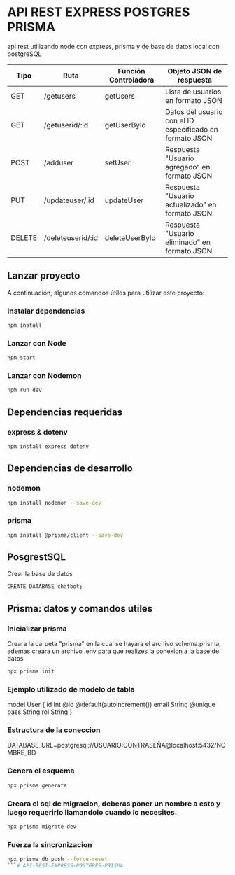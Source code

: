 # API REST EXPRESS POSTGRES PRISMA

api rest utilizando node con express, prisma y de base de datos local con postgreSQL

| Tipo   | Ruta                        | Función Controladora | Objeto JSON de respuesta                                       |
|--------|-----------------------------|----------------------|--------------------------------------------------------------|
| GET    | /getusers                   | getUsers             | Lista de usuarios en formato JSON                            |
| GET    | /getuserid/:id              | getUserById          | Datos del usuario con el ID especificado en formato JSON    |
| POST   | /adduser                    | setUser              | Respuesta "Usuario agregado" en formato JSON                 |
| PUT    | /updateuser/:id             | updateUser           | Respuesta "Usuario actualizado" en formato JSON              |
| DELETE | /deleteuserid/:id           | deleteUserById      | Respuesta "Usuario eliminado" en formato JSON                |


## Lanzar proyecto

A continuación, algunos comandos útiles para utilizar este proyecto:

### Instalar dependencias
```bash
npm install  
```

### Lanzar con Node
```bash
npm start  
```

### Lanzar con Nodemon
```bash
npm run dev  
```

## Dependencias requeridas

### express & dotenv
```bash
npm install express dotenv  
```

## Dependencias de desarrollo

### nodemon
```bash
npm install nodemon --save-dev  
```

### prisma
```bash
npm install @prisma/client --save-dev  
```

## PosgrestSQL

Crear la base de datos
```bash
CREATE DATABASE chatbot;
```

## Prisma: datos y comandos utiles

### Inicializar prisma
Creara la carpeta "prisma" en la cual se hayara el archivo schema.prisma, ademas creara un archivo .env para que realizes la conexion a la base de datos
```bash
npx prisma init
```

### Ejemplo utilizado de modelo de tabla
model User {
  id       Int      @id @default(autoincrement())
  email    String   @unique
  pass     String
  rol      String
}

### Estructura de la coneccion
DATABASE_URL=postgresql://USUARIO:CONTRASEÑA@localhost:5432/NOMBRE_BD

### Genera el esquema
```bash
npx prisma generate
```

### Creara el sql de migracion, deberas poner un nombre a esto y luego requerirlo llamandolo cuando lo necesites.
```bash
npx prisma migrate dev
```

### Fuerza la sincronizacion
```bash
npx prisma db push --force-reset
```# API-REST-EXPRESS-POSTGRES-PRISMA
